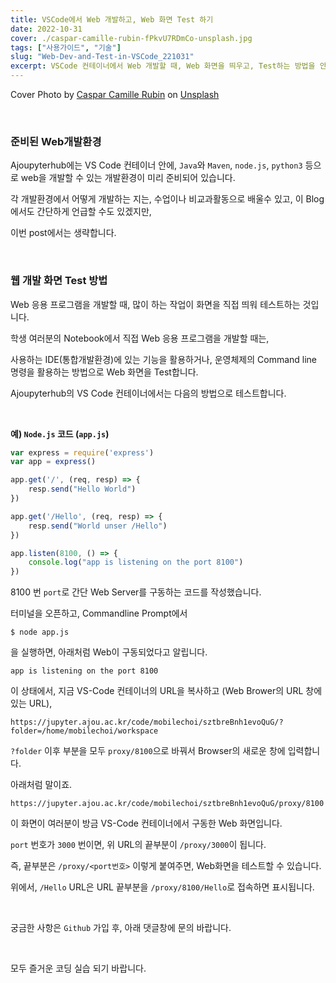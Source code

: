 ```yaml
---
title: VSCode에서 Web 개발하고, Web 화면 Test 하기
date: 2022-10-31
cover: ./caspar-camille-rubin-fPkvU7RDmCo-unsplash.jpg
tags: ["사용가이드", "기술"]
slug: "Web-Dev-and-Test-in-VSCode_221031"
excerpt: VSCode 컨테이너에서 Web 개발할 때, Web 화면을 띄우고, Test하는 방법을 안내합니다.
---
```


Cover Photo by <a href="https://unsplash.com/@casparrubin?utm_source=unsplash&utm_medium=referral&utm_content=creditCopyText">Caspar Camille Rubin</a> on <a href="https://unsplash.com/s/photos/website?utm_source=unsplash&utm_medium=referral&utm_content=creditCopyText">Unsplash</a>

<br/>


### 준비된 Web개발환경

Ajoupyterhub에는 VS Code 컨테이너 안에, `Java`와 `Maven`, `node.js`, `python3` 등으로 web을 개발할 수 있는 개발환경이 미리 준비되어 있습니다.

각 개발환경에서 어떻게 개발하는 지는, 수업이나 비교과활동으로 배울수 있고, 이 Blog에서도 간단하게 언급할 수도 있겠지만, 

이번 post에서는 생략합니다.

<br/>

### 웹 개발 화면 Test 방법

Web 응용 프로그램을 개발할 때, 많이 하는 작업이 화면을 직접 띄워 테스트하는 것입니다. 

학생 여러분의 Notebook에서 직접 Web 응용 프로그램을 개발할 때는, 

사용하는 IDE(통합개발환경)에 있는 기능을 활용하거나, 운영체제의 Command line 명령을 활용하는 방법으로 Web 화면을 Test합니다.

Ajoupyterhub의 VS Code 컨테이너에서는 다음의 방법으로 테스트합니다.

<br/>

 **예) `Node.js` 코드 (`app.js`)**

``` javascript
var express = require('express')
var app = express()

app.get('/', (req, resp) => {
    resp.send("Hello World")
})

app.get('/Hello', (req, resp) => {
    resp.send("World unser /Hello")
})

app.listen(8100, () => {
    console.log("app is listening on the port 8100")
})
```

8100 번 `port`로 간단 Web Server를 구동하는 코드를 작성했습니다.

터미널을 오픈하고, Commandline Prompt에서

``` 
$ node app.js
```

을 실행하면, 아래처럼 Web이 구동되었다고 알립니다.

```
app is listening on the port 8100
```

이 상태에서, 지금 VS-Code 컨테이너의 URL을 복사하고 (Web Brower의 URL 창에 있는 URL), 

```
https://jupyter.ajou.ac.kr/code/mobilechoi/sztbreBnh1evoQuG/?folder=/home/mobilechoi/workspace
```
`?folder` 이후 부분을 모두 `proxy/8100`으로 바꿔서 Browser의 새로운 창에 입력합니다.

아래처럼 말이죠.
```
https://jupyter.ajou.ac.kr/code/mobilechoi/sztbreBnh1evoQuG/proxy/8100
```

이 화면이 여러분이 방금 VS-Code 컨테이너에서 구동한 Web 화면입니다.

`port` 번호가 `3000` 번이면, 위 URL의 끝부분이 `/proxy/3000`이 됩니다.

즉, 끝부분은 `/proxy/<port번호>` 이렇게 붙여주면, Web화면을 테스트할 수 있습니다.



위에서, `/Hello` URL은 URL 끝부분을 `/proxy/8100/Hello`로 접속하면 표시됩니다.

<br/>

궁금한 사항은 `Github` 가입 후, 아래 댓글창에 문의 바랍니다.

<br/>

모두 즐거운 코딩 실습 되기 바랍니다.



